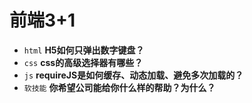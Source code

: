 # 前端3+1
- `html` **H5如何只弹出数字键盘？**
- `css` **css的高级选择器有哪些？**
- `js` **requireJS是如何缓存、动态加载、避免多次加载的？**
- `软技能` **你希望公司能给你什么样的帮助？为什么？**

